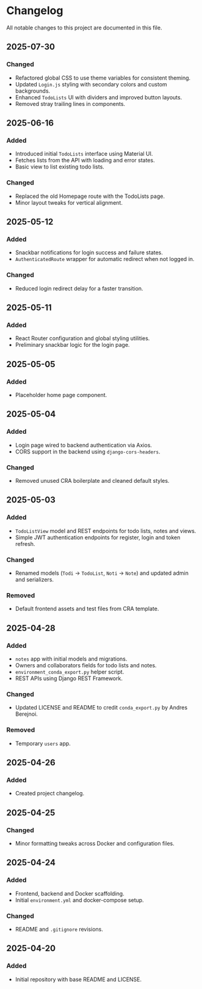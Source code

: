# Changelog
All notable changes to this project are documented in this file.

## 2025-07-30
### Changed
- Refactored global CSS to use theme variables for consistent theming.
- Updated `Login.js` styling with secondary colors and custom backgrounds.
- Enhanced `TodoLists` UI with dividers and improved button layouts.
- Removed stray trailing lines in components.

## 2025-06-16
### Added
- Introduced initial `TodoLists` interface using Material UI.
- Fetches lists from the API with loading and error states.
- Basic view to list existing todo lists.
### Changed
- Replaced the old Homepage route with the TodoLists page.
- Minor layout tweaks for vertical alignment.

## 2025-05-12
### Added
- Snackbar notifications for login success and failure states.
- `AuthenticatedRoute` wrapper for automatic redirect when not logged in.
### Changed
- Reduced login redirect delay for a faster transition.

## 2025-05-11
### Added
- React Router configuration and global styling utilities.
- Preliminary snackbar logic for the login page.

## 2025-05-05
### Added
- Placeholder home page component.

## 2025-05-04
### Added
- Login page wired to backend authentication via Axios.
- CORS support in the backend using `django-cors-headers`.
### Changed
- Removed unused CRA boilerplate and cleaned default styles.

## 2025-05-03
### Added
- `TodoListView` model and REST endpoints for todo lists, notes and views.
- Simple JWT authentication endpoints for register, login and token refresh.
### Changed
- Renamed models (`Todi` → `TodoList`, `Noti` → `Note`) and updated admin and serializers.
### Removed
- Default frontend assets and test files from CRA template.

## 2025-04-28
### Added
- `notes` app with initial models and migrations.
- Owners and collaborators fields for todo lists and notes.
- `environment_conda_export.py` helper script.
- REST APIs using Django REST Framework.
### Changed
- Updated LICENSE and README to credit `conda_export.py` by Andres Berejnoi.
### Removed
- Temporary `users` app.

## 2025-04-26
### Added
- Created project changelog.

## 2025-04-25
### Changed
- Minor formatting tweaks across Docker and configuration files.

## 2025-04-24
### Added
- Frontend, backend and Docker scaffolding.
- Initial `environment.yml` and docker-compose setup.
### Changed
- README and `.gitignore` revisions.

## 2025-04-20
### Added
- Initial repository with base README and LICENSE.
